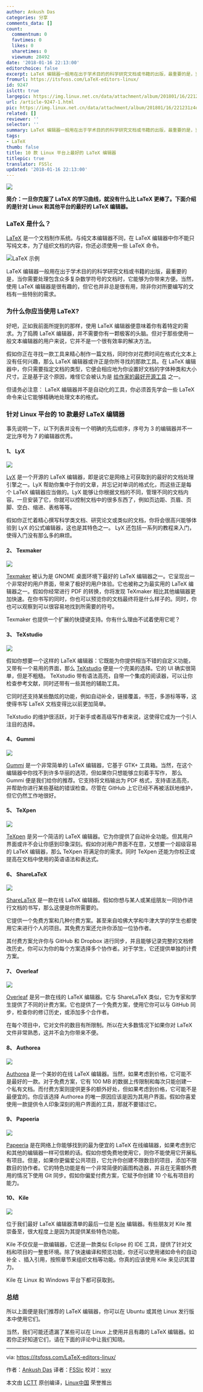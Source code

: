 ```yaml
---
author: Ankush Das
categories: 分享
comments_data: []
count:
  commentnum: 0
  favtimes: 0
  likes: 0
  sharetimes: 0
  viewnum: 28492
date: '2018-01-16 22:13:00'
editorchoice: false
excerpt: LaTeX 编辑器一般用在出于学术目的的科学研究文档或书籍的出版，最重要的是，当你需要处理包含众多复杂数学符号的文档时，它能够为你带来方便。
fromurl: https://itsfoss.com/LaTeX-editors-linux/
id: 9247
islctt: true
largepic: https://img.linux.net.cn/data/attachment/album/201801/16/221231z4qtlw77477r7aro.jpg
url: /article-9247-1.html
pic: https://img.linux.net.cn/data/attachment/album/201801/16/221231z4qtlw77477r7aro.jpg.thumb.jpg
related: []
reviewer: ''
selector: ''
summary: LaTeX 编辑器一般用在出于学术目的的科学研究文档或书籍的出版，最重要的是，当你需要处理包含众多复杂数学符号的文档时，它能够为你带来方便。
tags:
- LaTeX
thumb: false
title: 10 款 Linux 平台上最好的 LaTeX 编辑器
titlepic: true
translator: FSSlc
updated: '2018-01-16 22:13:00'
---
```


![](/data/attachment/album/201801/16/221231z4qtlw77477r7aro.jpg)


**简介：一旦你克服了 LaTeX 的学习曲线，就没有什么比 LaTeX 更棒了。下面介绍的是针对 Linux 和其他平台的最好的 LaTeX 编辑器。**


### LaTeX 是什么？


[LaTeX](https://www.LaTeX-project.org/) 是一个文档制作系统。与纯文本编辑器不同，在 LaTeX 编辑器中你不能只写纯文本，为了组织文档的内容，你还必须使用一些 LaTeX 命令。


![LaTeX 示例](/data/attachment/album/201801/16/221313a94bb1t5s954w9as.jpg)


LaTeX 编辑器一般用在出于学术目的的科学研究文档或书籍的出版，最重要的是，当你需要处理包含众多复杂数学符号的文档时，它能够为你带来方便。当然，使用 LaTeX 编辑器是很有趣的，但它也并非总是很有用，除非你对所要编写的文档有一些特别的需求。


### 为什么你应当使用 LaTeX?


好吧，正如我前面所提到的那样，使用 LaTeX 编辑器便意味着你有着特定的需求。为了捣腾 LaTeX 编辑器，并不需要你有一颗极客的头脑。但对于那些使用一般文本编辑器的用户来说，它并不是一个很有效率的解决方法。


假如你正在寻找一款工具来精心制作一篇文档，同时你对花费时间在格式化文本上没有任何兴趣，那么 LaTeX 编辑器或许正是你所寻找的那款工具。在 LaTeX 编辑器中，你只需要指定文档的类型，它便会相应地为你设置好文档的字体种类和大小尺寸。正是基于这个原因，难怪它会被认为是 [给作家的最好开源工具](https://itsfoss.com/open-source-tools-writers/) 之一。


但请务必注意： LaTeX 编辑器并不是自动化的工具，你必须首先学会一些 LaTeX 命令来让它能够精确地处理文本的格式。


### 针对 Linux 平台的 10 款最好 LaTeX 编辑器


事先说明一下，以下列表并没有一个明确的先后顺序，序号为 3 的编辑器并不一定比序号为 7 的编辑器优秀。


#### 1、 LyX


![](/data/attachment/album/201801/16/221314hdkki9din9nd1ldn.jpg)


[LyX](https://www.LyX.org/) 是一个开源的 LaTeX 编辑器，即是说它是网络上可获取到的最好的文档处理引擎之一。LyX 帮助你集中于你的文章，并忘记对单词的格式化，而这些正是每个 LaTeX 编辑器应当做的。LyX 能够让你根据文档的不同，管理不同的文档内容。一旦安装了它，你就可以控制文档中的很多东西了，例如页边距、页眉、页脚、空白、缩进、表格等等。


假如你正忙着精心撰写科学类文档、研究论文或类似的文档，你将会很高兴能够体验到 LyX 的公式编辑器，这也是其特色之一。 LyX 还包括一系列的教程来入门，使得入门没有那么多的麻烦。


#### 2、 Texmaker


![](/data/attachment/album/201801/16/221314gdaj2c4vddgejgda.jpg)


[Texmaker](http://www.xm1math.net/texmaker/) 被认为是 GNOME 桌面环境下最好的 LaTeX 编辑器之一。它呈现出一个非常好的用户界面，带来了极好的用户体验。它也被称之为最实用的 LaTeX 编辑器之一。假如你经常进行 PDF 的转换，你将发现 TeXmaker 相比其他编辑器更加快速。在你书写的同时，你也可以预览你的文档最终将是什么样子的。同时，你也可以观察到可以很容易地找到所需要的符号。


Texmaker 也提供一个扩展的快捷键支持。你有什么理由不试着使用它呢？


#### 3、 TeXstudio


![](/data/attachment/album/201801/16/221316xpqnhorpgrrg9qqg.jpg)


假如你想要一个这样的 LaTeX 编辑器：它既能为你提供相当不错的自定义功能，又带有一个易用的界面，那么 [TeXstudio](https://www.texstudio.org/) 便是一个完美的选择。它的 UI 确实很简单，但是不粗糙。 TeXstudio 带有语法高亮，自带一个集成的阅读器，可以让你检查参考文献，同时还带有一些其他的辅助工具。


它同时还支持某些酷炫的功能，例如自动补全，链接覆盖，书签，多游标等等，这使得书写 LaTeX 文档变得比以前更加简单。


TeXstudio 的维护很活跃，对于新手或者高级写作者来说，这使得它成为一个引人注目的选择。


#### 4、 Gummi


![](/data/attachment/album/201801/16/221318bgattbr9t55dhmvf.jpg)


[Gummi](https://github.com/alexandervdm/gummi) 是一个非常简单的 LaTeX 编辑器，它基于 GTK+ 工具箱。当然，在这个编辑器中你找不到许多华丽的选项，但如果你只想能够立刻着手写作， 那么 Gummi 便是我们给你的推荐。它支持将文档输出为 PDF 格式，支持语法高亮，并帮助你进行某些基础的错误检查。尽管在 GitHub 上它已经不再被活跃地维护，但它仍然工作地很好。


#### 5、 TeXpen


![](/data/attachment/album/201801/16/221320zjcfljdi1dmccp3c.jpg)


[TeXpen](https://sourceforge.net/projects/texpen/) 是另一个简洁的 LaTeX 编辑器。它为你提供了自动补全功能。但其用户界面或许不会让你感到印象深刻。假如你对用户界面不在意，又想要一个超级容易的 LaTeX 编辑器，那么 TeXpen 将满足你的需求。同时 TeXpen 还能为你校正或提高在文档中使用的英语语法和表达式。


#### 6、 ShareLaTeX


![](/data/attachment/album/201801/16/221320g97mz8w33metwhz7.jpg)


[ShareLaTeX](https://www.shareLaTeX.com/) 是一款在线 LaTeX 编辑器。假如你想与某人或某组朋友一同协作进行文档的书写，那么这便是你所需要的。


它提供一个免费方案和几种付费方案。甚至来自哈佛大学和牛津大学的学生也都使用它来进行个人的项目。其免费方案还允许你添加一位协作者。


其付费方案允许你与 GitHub 和 Dropbox 进行同步，并且能够记录完整的文档修改历史。你可以为你的每个方案选择多个协作者。对于学生，它还提供单独的计费方案。


#### 7、 Overleaf


![](/data/attachment/album/201801/16/221321y336xf2si265i6nu.jpg)


[Overleaf](https://www.overleaf.com/) 是另一款在线的 LaTeX 编辑器。它与 ShareLaTeX 类似，它为专家和学生提供了不同的计费方案。它也提供了一个免费方案，使用它你可以与 GitHub 同步，检查你的修订历史，或添加多个合作者。


在每个项目中，它对文件的数目有所限制。所以在大多数情况下如果你对 LaTeX 文件非常熟悉，这并不会为你带来不便。


#### 8、 Authorea


![](/data/attachment/album/201801/16/221325o378ewwtaz65atwz.jpg)


[Authorea](https://www.authorea.com/) 是一个美妙的在线 LaTeX 编辑器。当然，如果考虑到价格，它可能不是最好的一款。对于免费方案，它有 100 MB 的数据上传限制和每次只能创建一个私有文档。而付费方案则提供更多的额外好处，但如果考虑到价格，它可能不是最便宜的。你应该选择 Authorea 的唯一原因应该是因为其用户界面。假如你喜爱使用一款提供令人印象深刻的用户界面的工具，那就不要错过它。


#### 9、 Papeeria


![](/data/attachment/album/201801/16/221327zf4nz2h80fph2o0p.jpg)


[Papeeria](https://www.papeeria.com/) 是在网络上你能够找到的最为便宜的 LaTeX 在线编辑器，如果考虑到它和其他的编辑器一样可信赖的话。假如你想免费地使用它，则你不能使用它开展私有项目。但是，如果你更偏爱公共项目，它允许你创建不限数目的项目，添加不限数目的协作者。它的特色功能是有一个非常简便的画图构造器，并且在无需额外费用的情况下使用 Git 同步。假如你偏爱付费方案，它赋予你创建 10 个私有项目的能力。


#### 10、 Kile


![](/data/attachment/album/201801/16/221329ny1z989ijy1dzdz3.png)


位于我们最好 LaTeX 编辑器清单的最后一位是 [Kile](https://kile.sourceforge.io/) 编辑器。有些朋友对 Kile 推崇备至，很大程度上是因为其提供某些特色功能。


Kile 不仅仅是一款编辑器，它还是一款类似 Eclipse 的 IDE 工具，提供了针对文档和项目的一整套环境。除了快速编译和预览功能，你还可以使用诸如命令的自动补全 、插入引用，按照章节来组织文档等功能。你真的应该使用 Kile 来见识其潜力。


Kile 在 Linux 和 Windows 平台下都可获取到。


### 总结


所以上面便是我们推荐的 LaTeX 编辑器，你可以在 Ubuntu 或其他 Linux 发行版本中使用它们。


当然，我们可能还遗漏了某些可以在 Linux 上使用并且有趣的 LaTeX 编辑器。如若你正好知道它们，请在下面的评论中让我们知晓。




---


via: <https://itsfoss.com/LaTeX-editors-linux/>


作者：[Ankush Das](https://itsfoss.com/author/ankush/) 译者：[FSSlc](https://github.com/FSSlc) 校对：[wxy](https://github.com/wxy)


本文由 [LCTT](https://github.com/LCTT/TranslateProject) 原创编译，[Linux中国](https://linux.cn/) 荣誉推出